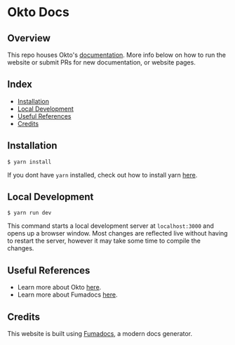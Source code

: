 # Okto Docs

## Overview

This repo houses Okto's [documentation](docs.okto.tech). More info below on how to run the website or submit PRs for new documentation, or website pages.

## Index

- [Installation](#installation)
- [Local Development](#local-development)
- [Useful References](#useful-references)
- [Credits](#credits)

## Installation

```
$ yarn install
```

If you dont have `yarn` installed, check out how to install yarn [here](https://classic.yarnpkg.com/en/docs/install#windows-stable).

## Local Development

```
$ yarn run dev
```

This command starts a local development server at `localhost:3000` and opens up a browser window. Most changes are reflected live without having to restart the server, however it may take some time to compile the changes.

## Useful References

- Learn more about Okto [here](https://okto.tech).
- Learn more about Fumadocs [here](https://fumadocs.vercel.app/docs/ui).

## Credits

This website is built using [Fumadocs](https://fumadocs.vercel.app/), a modern docs generator.
